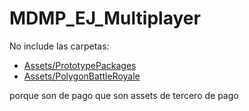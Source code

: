 # MDMP_EJ_Multiplayer

No include las carpetas:
* [Assets/PrototypePackages](https://assetstore.unity.com/packages/essentials/tutorial-projects/polygon-prototype-low-poly-3d-art-by-synty-137126)
* [Assets/PolygonBattleRoyale](https://assetstore.unity.com/packages/3d/environments/urban/polygon-battle-royale-low-poly-3d-art-by-synty-128513)

porque son de pago que son assets de tercero de pago
